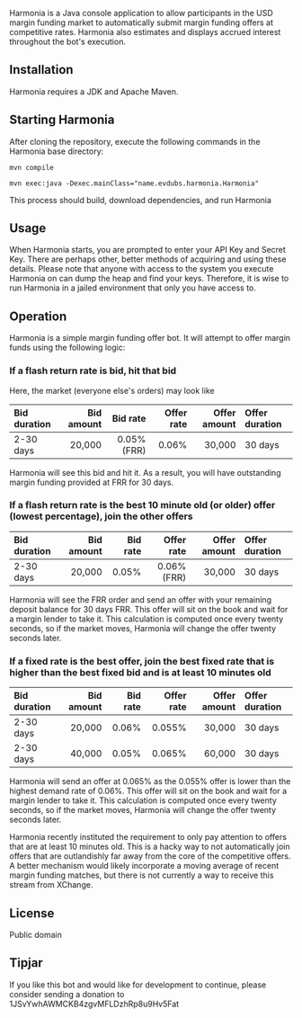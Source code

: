 Harmonia is a Java console application to allow participants in the USD margin funding market to automatically submit margin funding offers at competitive rates. Harmonia also estimates and displays accrued interest throughout the bot's execution. 

## Installation
Harmonia requires a JDK and Apache Maven.

## Starting Harmonia
After cloning the repository, execute the following commands in the Harmonia base directory:

	mvn compile

	mvn exec:java -Dexec.mainClass="name.evdubs.harmonia.Harmonia"

This process should build, download dependencies, and run Harmonia

## Usage
When Harmonia starts, you are prompted to enter your API Key and Secret Key. There are perhaps other, better methods of acquiring and using these details. Please note that anyone with access to the system you execute Harmonia on can dump the heap and find your keys. Therefore, it is wise to run Harmonia in a jailed environment that only you have access to.

## Operation
Harmonia is a simple margin funding offer bot. It will attempt to offer margin funds using the following logic:

### If a flash return rate is bid, hit that bid
Here, the market (everyone else's orders) may look like

| Bid duration | Bid amount | Bid rate    | Offer rate  | Offer amount | Offer duration |
|:-------------|-----------:|------------:|------------:|-------------:|:---------------|
|2-30 days     | 20,000     | 0.05% (FRR) | 0.06%       | 30,000       | 30 days        |

Harmonia will see this bid and hit it. As a result, you will have outstanding margin funding provided at FRR for 30 days.

### If a flash return rate is the best 10 minute old (or older) offer (lowest percentage), join the other offers

| Bid duration | Bid amount | Bid rate    | Offer rate  | Offer amount | Offer duration |
|:-------------|-----------:|------------:|------------:|-------------:|:---------------|
|2-30 days     | 20,000     | 0.05%       | 0.06% (FRR) | 30,000       | 30 days        |

Harmonia will see the FRR order and send an offer with your remaining deposit balance for 30 days FRR. This offer will sit on the book and wait for a margin lender to take it. This calculation is computed once every twenty seconds, so if the market moves, Harmonia will change the offer twenty seconds later.

### If a fixed rate is the best offer, join the best fixed rate that is higher than the best fixed bid and is at least 10 minutes old 

| Bid duration | Bid amount | Bid rate    | Offer rate  | Offer amount | Offer duration |
|:-------------|-----------:|------------:|------------:|-------------:|:---------------|
|2-30 days     | 20,000     | 0.06%       | 0.055%      | 30,000       | 30 days        |
|2-30 days     | 40,000     | 0.05%       | 0.065%      | 60,000       | 30 days        |

Harmonia will send an offer at 0.065% as the 0.055% offer is lower than the highest demand rate of 0.06%. This offer will sit on the book and wait for a margin lender to take it. This calculation is computed once every twenty seconds, so if the market moves, Harmonia will change the offer twenty seconds later.

Harmonia recently instituted the requirement to only pay attention to offers that are at least 10 minutes old. This is a hacky way to not automatically join offers that are outlandishly far away from the core of the competitive offers. A better mechanism would likely incorporate a moving average of recent margin funding matches, but there is not currently a way to receive this stream from XChange. 

## License
Public domain

## Tipjar
If you like this bot and would like for development to continue, please consider sending a donation to 1JSvYwhAWMCKB4zgvMFLDzhRp8u9Hv5Fat
